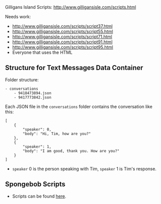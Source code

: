 Gilligans Island Scripts: http://www.gilligansisle.com/scripts.html

Needs work:
- http://www.gilligansisle.com/scripts/script37.html
- http://www.gilligansisle.com/scripts/script55.html
- http://www.gilligansisle.com/scripts/script71.html
- http://www.gilligansisle.com/scripts/script91.html
- http://www.gilligansisle.com/scripts/script95.html
- Everyone that uses the HTML

## Structure for Text Messages Data Container
Folder structure:
```
- conversations
    - 9418473894.json
    - 9417773842.json
```

Each JSON file in the `conversations` folder contains the conversation like this:
```
[
    {
        "speaker": 0,
        "body": "Hi, Tim, how are you?"
    },
    {
        "speaker": 1,
        "body": "I am good, thank you. How are you?"
    }
]
```
- `speaker` 0 is the person speaking with Tim, `speaker` 1 is Tim's response.

## Spongebob Scripts
- Scripts can be found [here](https://spongebob.fandom.com/wiki/List_of_transcripts).